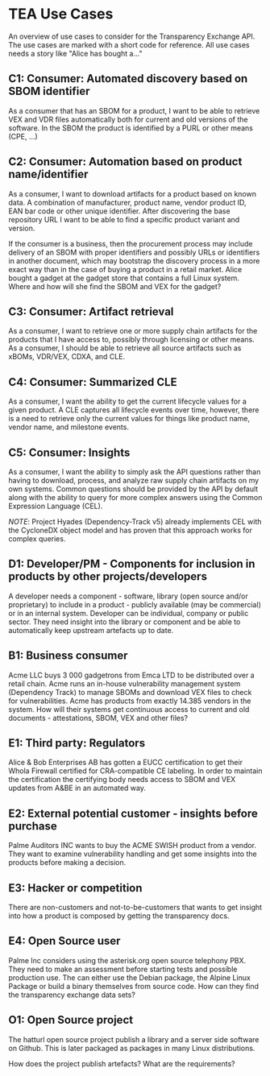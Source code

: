 # TEA Use Cases

An overview of use cases to consider for the Transparency Exchange API. The use cases
are marked with a short code for reference. All use cases needs a story like "Alice has bought
a..."

## C1: Consumer: Automated discovery based on SBOM identifier

As a consumer that has an SBOM for a product, I want to be able to retrieve VEX and VDR files automatically both for current and old versions of the software. In the SBOM the product is identified by a PURL or other means (CPE, …)


## C2: Consumer: Automation based on product name/identifier

As a consumer, I want to download artifacts for a product based on known data.
A combination of manufacturer, product name, vendor product ID, EAN bar code or other unique identifier.
After discovering the base repository URL I want to be able to find a specific 
product variant and version.

If the consumer is a business, then the procurement process may include delivery of an SBOM with proper identifiers and possibly URLs or identifiers in another document, which may bootstrap the discovery process in a more exact way than in the case of buying a product in a retail market.
Alice bought a gadget at the gadget store that contains a full Linux system. Where and how will she find the SBOM and VEX for the gadget?

## C3: Consumer: Artifact retrieval 

As a consumer, I want to retrieve one or more supply chain artifacts for the products that I have access to, possibly through licensing or other means. As a consumer, I should be able to retrieve all source artifacts such as xBOMs, VDR/VEX, CDXA, and CLE.

## C4: Consumer: Summarized CLE

As a consumer, I want the ability to get the current lifecycle values for a given product.
A CLE captures all lifecycle events over time, however, there is a need to retrieve only the current values for things like product name, vendor name, and milestone events.

## C5: Consumer: Insights

As a consumer, I want the ability to simply ask the API questions rather than having to download,
process, and analyze raw supply chain artifacts on my own systems. Common questions should be
provided by the API by default along with the ability to query for more complex answers using 
the Common Expression Language (CEL). 

_NOTE_: Project Hyades (Dependency-Track v5) already implements CEL with the CycloneDX object model and has proven that this approach works for complex queries.

## D1: Developer/PM - Components for inclusion in products by other projects/developers

A developer needs a component - software, library (open source and/or proprietary) to include
in a product - publicly available (may be commercial) or in an internal system.
Developer can be individual, company or public sector.
They need insight into the library or component and be able to automatically keep upstream
artefacts up to date.

## B1: Business consumer

Acme LLC buys 3 000 gadgetrons from Emca LTD to be distributed over a retail chain. Acme runs an in-house vulnerability management system (Dependency Track) to manage SBOMs and download VEX files to check for vulnerabilities. Acme has products from exactly 14.385 vendors in the system.
How will their systems get continuous access to current and old documents - attestations, SBOM, VEX and other files?

## E1: Third party: Regulators

Alice & Bob Enterprises AB has gotten a EUCC certification to get their Whola Firewall certified
for CRA-compatible CE labeling. In order to maintain the certification the certifying body needs
access to SBOM and VEX updates from A&BE in an automated way.

## E2: External potential customer - insights before purchase

Palme Auditors INC wants to buy the ACME SWISH product from a vendor. They want to examine vulnerability handling and get some insights into the products before making a decision.

## E3: Hacker or competition

There are non-customers and not-to-be-customers that wants to get insight into how a product is
composed by getting the transparency docs.

## E4: Open Source user

Palme Inc considers using the asterisk.org open source telephony PBX.
They need to make an assessment before starting tests and possible production use.
The can either use the Debian package, the Alpine Linux Package or build a binary themselves from source code.
How can they find the transparency exchange data sets?


## O1: Open Source project

The hatturl open source project publish a library and a server side software on Github. This is
later packaged as packages in many Linux distributions.

How does the project publish artefacts? What are the requirements?
